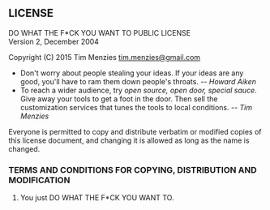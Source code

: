
## LICENSE

DO WHAT THE F*CK YOU WANT TO PUBLIC LICENSE   
Version 2, December 2004   

Copyright (C) 2015 Tim Menzies <tim.menzies@gmail.com> 

+ Don't worry about people stealing your ideas. If
  your ideas are any good, you'll have to ram them
  down people's throats. _-- Howard Aiken_
+ To reach a wider audience, try _open source, open door, special sauce_. 
  Give away your tools to get a foot in the door. Then sell the
  customization services that tunes the tools to local conditions. _-- Tim Menzies_
 
Everyone is permitted to copy and distribute
verbatim or modified copies of this license
document, and changing it is allowed as long as the
name is changed.

### TERMS AND CONDITIONS FOR COPYING, DISTRIBUTION AND MODIFICATION 

1. You just DO WHAT THE F*CK YOU WANT TO.


